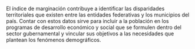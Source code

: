 El índice de marginación contribuye a identificar las disparidades territoriales que existen entre las entidades federativas y los municipios del país. 
Contar con estos datos sirve para incluir a la población en los programas de desarrollo económico y social que se formulen dentro del sector gubernamental y vincular sus objetivos a las necesidades que plantean los fenómenos demográficos. 
